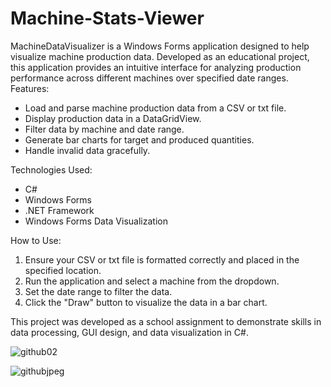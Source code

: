 # Machine-Stats-Viewer
MachineDataVisualizer is a Windows Forms application designed to help visualize machine production data. Developed as an educational project, this application provides an intuitive interface for analyzing production performance across different machines over specified date ranges. 
Features:
- Load and parse machine production data from a CSV or txt file.
- Display production data in a DataGridView.
- Filter data by machine and date range.
- Generate bar charts for target and produced quantities.
- Handle invalid data gracefully.

Technologies Used:
- C#
- Windows Forms
- .NET Framework
- Windows Forms Data Visualization

How to Use:
1. Ensure your CSV or txt file is formatted correctly and placed in the specified location.
2. Run the application and select a machine from the dropdown.
3. Set the date range to filter the data.
4. Click the "Draw" button to visualize the data in a bar chart.

This project was developed as a school assignment to demonstrate skills in data processing, GUI design, and data visualization in C#.


![github02](https://github.com/Aliihsanhashas/studentApplication/assets/30952683/8770d9e4-97e9-4cd1-825f-d7a0a933ba1e)

![githubjpeg](https://github.com/Aliihsanhashas/studentApplication/assets/30952683/8178dc1c-e53f-456b-9c3e-d315b3424348)
